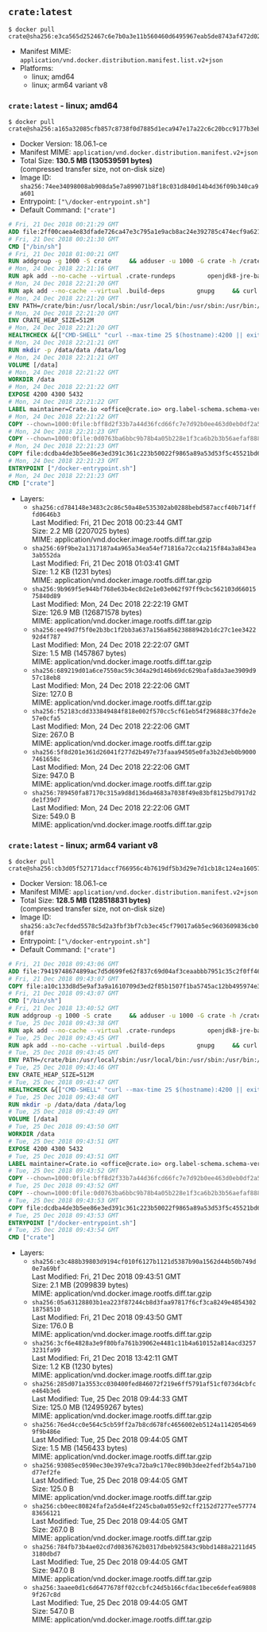 ## `crate:latest`

```console
$ docker pull crate@sha256:e3ca565d252467c6e7b0a3e11b560460d6495967eab5de8743af472d0285e1ae
```

-	Manifest MIME: `application/vnd.docker.distribution.manifest.list.v2+json`
-	Platforms:
	-	linux; amd64
	-	linux; arm64 variant v8

### `crate:latest` - linux; amd64

```console
$ docker pull crate@sha256:a165a32085cfb857c8738f0d7885d1eca947e17a22c6c20bcc9177b3ebad0066
```

-	Docker Version: 18.06.1-ce
-	Manifest MIME: `application/vnd.docker.distribution.manifest.v2+json`
-	Total Size: **130.5 MB (130539591 bytes)**  
	(compressed transfer size, not on-disk size)
-	Image ID: `sha256:74ee34098008ab908da5e7a899071b8f18c031d840d14b4d36f09b340ca9a601`
-	Entrypoint: `["\/docker-entrypoint.sh"]`
-	Default Command: `["crate"]`

```dockerfile
# Fri, 21 Dec 2018 00:21:29 GMT
ADD file:2ff00caea4e83dfade726ca47e3c795a1e9acb8ac24e392785c474ecf9a621f2 in / 
# Fri, 21 Dec 2018 00:21:30 GMT
CMD ["/bin/sh"]
# Fri, 21 Dec 2018 01:00:21 GMT
RUN addgroup -g 1000 -S crate     && adduser -u 1000 -G crate -h /crate -S crate
# Mon, 24 Dec 2018 22:21:16 GMT
RUN apk add --no-cache --virtual .crate-rundeps         openjdk8-jre-base         python3         openssl         curl         coreutils     && apk add --no-cache --virtual .build-deps         gnupg         tar     && curl -fSL -O https://cdn.crate.io/downloads/releases/crate-3.1.4.tar.gz     && curl -fSL -O https://cdn.crate.io/downloads/releases/crate-3.1.4.tar.gz.asc     && export GNUPGHOME="$(mktemp -d)"     && gpg --keyserver hkp://keyserver.ubuntu.com:80 --recv-keys 90C23FC6585BC0717F8FBFC37FAAE51A06F6EAEB     && gpg --batch --verify crate-3.1.4.tar.gz.asc crate-3.1.4.tar.gz     && rm -rf "$GNUPGHOME" crate-3.1.4.tar.gz.asc     && tar -xf crate-3.1.4.tar.gz -C /crate --strip-components=1     && rm crate-3.1.4.tar.gz     && ln -sf /usr/bin/python3 /usr/bin/python     && apk del .build-deps
# Mon, 24 Dec 2018 22:21:20 GMT
RUN apk add --no-cache --virtual .build-deps         gnupg     && curl -fSL -O https://cdn.crate.io/downloads/releases/crash_standalone_0.24.2    && curl -fSL -O https://cdn.crate.io/downloads/releases/crash_standalone_0.24.2.asc     && export GNUPGHOME="$(mktemp -d)"     && gpg --keyserver hkp://keyserver.ubuntu.com:80 --recv-keys 90C23FC6585BC0717F8FBFC37FAAE51A06F6EAEB     && gpg --batch --verify crash_standalone_0.24.2.asc crash_standalone_0.24.2     && rm -rf "$GNUPGHOME" crash_standalone_0.24.2.asc     && mv crash_standalone_0.24.2 /usr/local/bin/crash     && chmod +x /usr/local/bin/crash     && apk del .build-deps
# Mon, 24 Dec 2018 22:21:20 GMT
ENV PATH=/crate/bin:/usr/local/sbin:/usr/local/bin:/usr/sbin:/usr/bin:/sbin:/bin
# Mon, 24 Dec 2018 22:21:20 GMT
ENV CRATE_HEAP_SIZE=512M
# Mon, 24 Dec 2018 22:21:20 GMT
HEALTHCHECK &{["CMD-SHELL" "curl --max-time 25 $(hostname):4200 || exit 1"] "30s" "30s" "0s" '\x00'}
# Mon, 24 Dec 2018 22:21:21 GMT
RUN mkdir -p /data/data /data/log
# Mon, 24 Dec 2018 22:21:21 GMT
VOLUME [/data]
# Mon, 24 Dec 2018 22:21:22 GMT
WORKDIR /data
# Mon, 24 Dec 2018 22:21:22 GMT
EXPOSE 4200 4300 5432
# Mon, 24 Dec 2018 22:21:22 GMT
LABEL maintainer=Crate.io <office@crate.io> org.label-schema.schema-version=1.0 org.label-schema.build-date=2018-12-19T12:39:46.068316553+00:00 org.label-schema.name=crate org.label-schema.description=CrateDB is a distributed SQL database handles massive amounts of machine data in real-time. org.label-schema.url=https://crate.io/products/cratedb/ org.label-schema.vcs-url=https://github.com/crate/docker-crate org.label-schema.vendor=Crate.io org.label-schema.version=3.1.4
# Mon, 24 Dec 2018 22:21:22 GMT
COPY --chown=1000:0file:bff8d2f33b7a44d36fcd66fc7e7d92b0ee463d0eb0df2a56e42511d4f1b3e9b2 in /crate/config/crate.yml 
# Mon, 24 Dec 2018 22:21:23 GMT
COPY --chown=1000:0file:0d0763ba6bbc9b78b4a05b228e1f3ca6b2b3b56aefaf888ab848f021062291d1 in /crate/config/log4j2.properties 
# Mon, 24 Dec 2018 22:21:23 GMT
COPY file:dcdba4de3b5ee86e3ed391c361c223b50022f9865a89a53d53f5c45521bd6989 in / 
# Mon, 24 Dec 2018 22:21:23 GMT
ENTRYPOINT ["/docker-entrypoint.sh"]
# Mon, 24 Dec 2018 22:21:23 GMT
CMD ["crate"]
```

-	Layers:
	-	`sha256:cd784148e3483c2c86c50a48e535302ab0288bebd587accf40b714fffd0646b3`  
		Last Modified: Fri, 21 Dec 2018 00:23:44 GMT  
		Size: 2.2 MB (2207025 bytes)  
		MIME: application/vnd.docker.image.rootfs.diff.tar.gzip
	-	`sha256:69f9be2a1317187a4a965a34ea54ef71816a72cc4a215f84a3a843ea3ab552da`  
		Last Modified: Fri, 21 Dec 2018 01:03:41 GMT  
		Size: 1.2 KB (1231 bytes)  
		MIME: application/vnd.docker.image.rootfs.diff.tar.gzip
	-	`sha256:9b969f5e944bf768e63b4ec8d2e1e03e062f97ff9cbc562103d6601575840d89`  
		Last Modified: Mon, 24 Dec 2018 22:22:19 GMT  
		Size: 126.9 MB (126871578 bytes)  
		MIME: application/vnd.docker.image.rootfs.diff.tar.gzip
	-	`sha256:ee49d7f5f0e2b3bc1f2bb3a637a156a85623888942b1dc27c1ee342292d4f787`  
		Last Modified: Mon, 24 Dec 2018 22:22:07 GMT  
		Size: 1.5 MB (1457867 bytes)  
		MIME: application/vnd.docker.image.rootfs.diff.tar.gzip
	-	`sha256:689219d01a6ce7550ac59c3d4a29d146b69dc629bafa8da3ae3909d957c18eb8`  
		Last Modified: Mon, 24 Dec 2018 22:22:06 GMT  
		Size: 127.0 B  
		MIME: application/vnd.docker.image.rootfs.diff.tar.gzip
	-	`sha256:f52183cdd333849484f818e002f570cc5cf61eb54f296888c37fde2e57e0cfa5`  
		Last Modified: Mon, 24 Dec 2018 22:22:06 GMT  
		Size: 267.0 B  
		MIME: application/vnd.docker.image.rootfs.diff.tar.gzip
	-	`sha256:5f8d201e361d26041f277d2b497e73faaa94505e0fa3b2d3eb0b90007461658c`  
		Last Modified: Mon, 24 Dec 2018 22:22:06 GMT  
		Size: 947.0 B  
		MIME: application/vnd.docker.image.rootfs.diff.tar.gzip
	-	`sha256:789450fa87170c315a9d8d136da4683a7038f49e83bf8125bd7917d2de1f39d7`  
		Last Modified: Mon, 24 Dec 2018 22:22:06 GMT  
		Size: 549.0 B  
		MIME: application/vnd.docker.image.rootfs.diff.tar.gzip

### `crate:latest` - linux; arm64 variant v8

```console
$ docker pull crate@sha256:cb3d05f527171daccf766956c4b7619df5b3d29e7d1cb18c124ea16057fec7c9
```

-	Docker Version: 18.06.1-ce
-	Manifest MIME: `application/vnd.docker.distribution.manifest.v2+json`
-	Total Size: **128.5 MB (128518831 bytes)**  
	(compressed transfer size, not on-disk size)
-	Image ID: `sha256:a3c7ecfded5578c5d2a3fbf3bf7cb3ec45cf79017a6b5ec9603609836cb00f8f`
-	Entrypoint: `["\/docker-entrypoint.sh"]`
-	Default Command: `["crate"]`

```dockerfile
# Fri, 21 Dec 2018 09:43:06 GMT
ADD file:79419748674899ac7d5d699fe62f837c69d04af3ceaabbb7951c35c2f0ff46fa in / 
# Fri, 21 Dec 2018 09:43:07 GMT
COPY file:a10c133d8d5e9af3a9a1610709d3ed2f85b1507f1ba5745ac12bb495974e3fe6 in /etc/localtime 
# Fri, 21 Dec 2018 09:43:07 GMT
CMD ["/bin/sh"]
# Fri, 21 Dec 2018 13:40:52 GMT
RUN addgroup -g 1000 -S crate     && adduser -u 1000 -G crate -h /crate -S crate
# Tue, 25 Dec 2018 09:43:38 GMT
RUN apk add --no-cache --virtual .crate-rundeps         openjdk8-jre-base         python3         openssl         curl         coreutils     && apk add --no-cache --virtual .build-deps         gnupg         tar     && curl -fSL -O https://cdn.crate.io/downloads/releases/crate-3.1.4.tar.gz     && curl -fSL -O https://cdn.crate.io/downloads/releases/crate-3.1.4.tar.gz.asc     && export GNUPGHOME="$(mktemp -d)"     && gpg --keyserver hkp://keyserver.ubuntu.com:80 --recv-keys 90C23FC6585BC0717F8FBFC37FAAE51A06F6EAEB     && gpg --batch --verify crate-3.1.4.tar.gz.asc crate-3.1.4.tar.gz     && rm -rf "$GNUPGHOME" crate-3.1.4.tar.gz.asc     && tar -xf crate-3.1.4.tar.gz -C /crate --strip-components=1     && rm crate-3.1.4.tar.gz     && ln -sf /usr/bin/python3 /usr/bin/python     && apk del .build-deps
# Tue, 25 Dec 2018 09:43:45 GMT
RUN apk add --no-cache --virtual .build-deps         gnupg     && curl -fSL -O https://cdn.crate.io/downloads/releases/crash_standalone_0.24.2    && curl -fSL -O https://cdn.crate.io/downloads/releases/crash_standalone_0.24.2.asc     && export GNUPGHOME="$(mktemp -d)"     && gpg --keyserver hkp://keyserver.ubuntu.com:80 --recv-keys 90C23FC6585BC0717F8FBFC37FAAE51A06F6EAEB     && gpg --batch --verify crash_standalone_0.24.2.asc crash_standalone_0.24.2     && rm -rf "$GNUPGHOME" crash_standalone_0.24.2.asc     && mv crash_standalone_0.24.2 /usr/local/bin/crash     && chmod +x /usr/local/bin/crash     && apk del .build-deps
# Tue, 25 Dec 2018 09:43:45 GMT
ENV PATH=/crate/bin:/usr/local/sbin:/usr/local/bin:/usr/sbin:/usr/bin:/sbin:/bin
# Tue, 25 Dec 2018 09:43:46 GMT
ENV CRATE_HEAP_SIZE=512M
# Tue, 25 Dec 2018 09:43:47 GMT
HEALTHCHECK &{["CMD-SHELL" "curl --max-time 25 $(hostname):4200 || exit 1"] "30s" "30s" "0s" '\x00'}
# Tue, 25 Dec 2018 09:43:48 GMT
RUN mkdir -p /data/data /data/log
# Tue, 25 Dec 2018 09:43:49 GMT
VOLUME [/data]
# Tue, 25 Dec 2018 09:43:50 GMT
WORKDIR /data
# Tue, 25 Dec 2018 09:43:51 GMT
EXPOSE 4200 4300 5432
# Tue, 25 Dec 2018 09:43:51 GMT
LABEL maintainer=Crate.io <office@crate.io> org.label-schema.schema-version=1.0 org.label-schema.build-date=2018-12-19T12:39:46.068316553+00:00 org.label-schema.name=crate org.label-schema.description=CrateDB is a distributed SQL database handles massive amounts of machine data in real-time. org.label-schema.url=https://crate.io/products/cratedb/ org.label-schema.vcs-url=https://github.com/crate/docker-crate org.label-schema.vendor=Crate.io org.label-schema.version=3.1.4
# Tue, 25 Dec 2018 09:43:52 GMT
COPY --chown=1000:0file:bff8d2f33b7a44d36fcd66fc7e7d92b0ee463d0eb0df2a56e42511d4f1b3e9b2 in /crate/config/crate.yml 
# Tue, 25 Dec 2018 09:43:52 GMT
COPY --chown=1000:0file:0d0763ba6bbc9b78b4a05b228e1f3ca6b2b3b56aefaf888ab848f021062291d1 in /crate/config/log4j2.properties 
# Tue, 25 Dec 2018 09:43:53 GMT
COPY file:dcdba4de3b5ee86e3ed391c361c223b50022f9865a89a53d53f5c45521bd6989 in / 
# Tue, 25 Dec 2018 09:43:53 GMT
ENTRYPOINT ["/docker-entrypoint.sh"]
# Tue, 25 Dec 2018 09:43:54 GMT
CMD ["crate"]
```

-	Layers:
	-	`sha256:e3c488b39803d9194cf010f6127b1121d5387b90a1562d44b50b749d0e7a69bf`  
		Last Modified: Fri, 21 Dec 2018 09:43:51 GMT  
		Size: 2.1 MB (2099839 bytes)  
		MIME: application/vnd.docker.image.rootfs.diff.tar.gzip
	-	`sha256:05a63128803b1ea223f87244cb8d3faa97817f6cf3ca8249e485430218758510`  
		Last Modified: Fri, 21 Dec 2018 09:43:50 GMT  
		Size: 176.0 B  
		MIME: application/vnd.docker.image.rootfs.diff.tar.gzip
	-	`sha256:3cf6e4828a3e9f80bfa761b39062e4481c11b4a610152a814acd32573231fa99`  
		Last Modified: Fri, 21 Dec 2018 13:42:11 GMT  
		Size: 1.2 KB (1230 bytes)  
		MIME: application/vnd.docker.image.rootfs.diff.tar.gzip
	-	`sha256:285d071a3553cc030400fed846072f219e6ff5791af51cf073d4cbfce464b3e6`  
		Last Modified: Tue, 25 Dec 2018 09:44:33 GMT  
		Size: 125.0 MB (124959267 bytes)  
		MIME: application/vnd.docker.image.rootfs.diff.tar.gzip
	-	`sha256:76ed4cc0e564c5cb59ff2a7b8cd678fc4656002eb5124a1142054b699f9b486e`  
		Last Modified: Tue, 25 Dec 2018 09:44:05 GMT  
		Size: 1.5 MB (1456433 bytes)  
		MIME: application/vnd.docker.image.rootfs.diff.tar.gzip
	-	`sha256:93085ec0590ec30e397e9ca72ba9c170ec890b3dee2fedf2b54a71b0d77ef2fe`  
		Last Modified: Tue, 25 Dec 2018 09:44:05 GMT  
		Size: 125.0 B  
		MIME: application/vnd.docker.image.rootfs.diff.tar.gzip
	-	`sha256:cb0eec80824faf2a5d4e4f2245cba0a055e92cff2152d7277ee5777483656121`  
		Last Modified: Tue, 25 Dec 2018 09:44:05 GMT  
		Size: 267.0 B  
		MIME: application/vnd.docker.image.rootfs.diff.tar.gzip
	-	`sha256:784fb73b4ae02cd7d0836762b0317dbeb925843c9bbd1488a2211d453180dbd7`  
		Last Modified: Tue, 25 Dec 2018 09:44:05 GMT  
		Size: 947.0 B  
		MIME: application/vnd.docker.image.rootfs.diff.tar.gzip
	-	`sha256:3aaee0d1c6d6477678ff02ccbfc24d5b166cfdac1bece6defea698089f267c8d`  
		Last Modified: Tue, 25 Dec 2018 09:44:05 GMT  
		Size: 547.0 B  
		MIME: application/vnd.docker.image.rootfs.diff.tar.gzip

